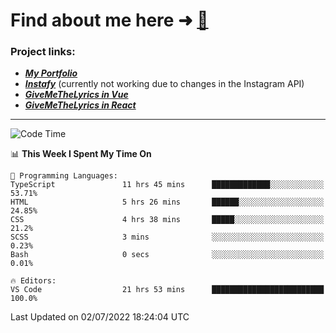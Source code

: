 # Find about me here ➜ [🧑](https://pauabella.dev)

### Project links:
- ***[My Portfolio](https://pauabella.dev)***
- ***[Instafy](https://instafy.me)*** (currently not working due to changes in the Instagram API)
- ***[GiveMeTheLyrics in Vue](https://lyrics.pauabella.dev)***
- ***[GiveMeTheLyrics in React](https://pauabella.dev/GiveMeTheLyrics)***

---
<!--START_SECTION:waka-->
![Code Time](http://img.shields.io/badge/Code%20Time-1%2C226%20hrs%2022%20mins-blue)

📊 **This Week I Spent My Time On** 

```text
💬 Programming Languages: 
TypeScript               11 hrs 45 mins      █████████████░░░░░░░░░░░░   53.71% 
HTML                     5 hrs 26 mins       ██████░░░░░░░░░░░░░░░░░░░   24.85% 
CSS                      4 hrs 38 mins       █████░░░░░░░░░░░░░░░░░░░░   21.2% 
SCSS                     3 mins              ░░░░░░░░░░░░░░░░░░░░░░░░░   0.23% 
Bash                     0 secs              ░░░░░░░░░░░░░░░░░░░░░░░░░   0.01%

🔥 Editors: 
VS Code                  21 hrs 53 mins      █████████████████████████   100.0%

```


 Last Updated on 02/07/2022 18:24:04 UTC
<!--END_SECTION:waka-->
